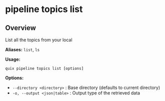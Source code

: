 # pipeline topics list

## Overview

List all the topics from your local

**Aliases:** `list`, `ls`

**Usage:**

```
quix pipeline topics list [options]
```

**Options:**

- `--directory <directory>` : Base directory (defaults to current directory)
- `-o, --output <json|table>` : Output type of the retrieved data

